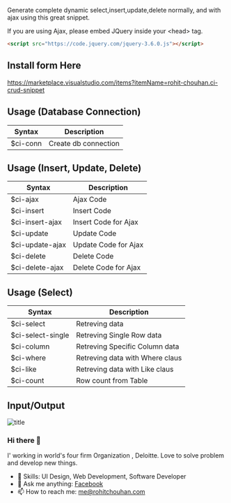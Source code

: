 Generate complete dynamic select,insert,update,delete normally, and with ajax using this great snippet.

If you are using Ajax, please embed JQuery inside your &lt;head&gt; tag.
```html
<script src="https://code.jquery.com/jquery-3.6.0.js"></script>
```

## Install form Here
https://marketplace.visualstudio.com/items?itemName=rohit-chouhan.ci-crud-snippet

## Usage (Database Connection)
| Syntax      | Description |
| ----------- | ----------- |
|$ci-conn| Create db connection |

## Usage (Insert, Update, Delete)
| Syntax      | Description |
| ----------- | ----------- |
| $ci-ajax     | Ajax Code       |
| $ci-insert   | Insert Code        |
| $ci-insert-ajax   | Insert Code for Ajax       |
| $ci-update   | Update Code        |
| $ci-update-ajax   | Update Code for Ajax       |
| $ci-delete   | Delete Code        |
| $ci-delete-ajax   | Delete Code for Ajax       |

## Usage (Select)
| Syntax      | Description |
| ----------- | ----------- |
|$ci-select| Retreving data |
|$ci-select-single| Retreving Single Row data|
|$ci-column| Retreving Specific Column data|
|$ci-where| Retreving data with Where claus |
|$ci-like| Retreving data with Like claus |
|$ci-count| Row count from Table |

## Input/Output
![title](https://i.ibb.co/Lvh0Lr7/crud.png)

### Hi there 👋
<!--
**rohit-chouhan/rohit-chouhan** is a ✨ _special_ ✨ repository because its `README.md` (this file) appears on your GitHub profile.
-->
I' working in world's four firm Organization , Deloitte. Love to solve problem and develop new things.
- 🌱 Skills: UI Design, Web Development, Software Developer
- 💬 Ask me anything: [Facebook](https://www.facebook.com/people/Rohit-Rajput-Chouhan/100060079099101/)
- 📫 How to reach me: me@rohitchouhan.com
